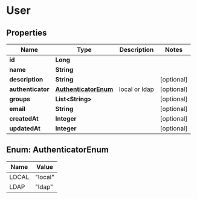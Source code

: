 
# User

## Properties
Name | Type | Description | Notes
------------ | ------------- | ------------- | -------------
**id** | **Long** |  | 
**name** | **String** |  | 
**description** | **String** |  |  [optional]
**authenticator** | [**AuthenticatorEnum**](#AuthenticatorEnum) | local or ldap |  [optional]
**groups** | **List&lt;String&gt;** |  |  [optional]
**email** | **String** |  |  [optional]
**createdAt** | **Integer** |  |  [optional]
**updatedAt** | **Integer** |  |  [optional]


<a name="AuthenticatorEnum"></a>
## Enum: AuthenticatorEnum
Name | Value
---- | -----
LOCAL | &quot;local&quot;
LDAP | &quot;ldap&quot;



